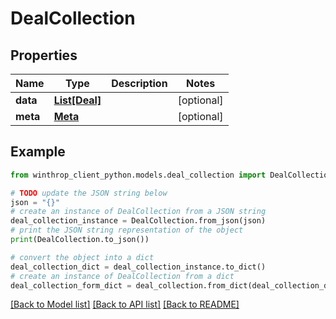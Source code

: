 # DealCollection


## Properties

Name | Type | Description | Notes
------------ | ------------- | ------------- | -------------
**data** | [**List[Deal]**](Deal.md) |  | [optional] 
**meta** | [**Meta**](Meta.md) |  | [optional] 

## Example

```python
from winthrop_client_python.models.deal_collection import DealCollection

# TODO update the JSON string below
json = "{}"
# create an instance of DealCollection from a JSON string
deal_collection_instance = DealCollection.from_json(json)
# print the JSON string representation of the object
print(DealCollection.to_json())

# convert the object into a dict
deal_collection_dict = deal_collection_instance.to_dict()
# create an instance of DealCollection from a dict
deal_collection_form_dict = deal_collection.from_dict(deal_collection_dict)
```
[[Back to Model list]](../README.md#documentation-for-models) [[Back to API list]](../README.md#documentation-for-api-endpoints) [[Back to README]](../README.md)


